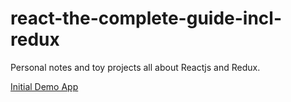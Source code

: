 # react-the-complete-guide-incl-redux
Personal notes and toy projects all about Reactjs and Redux.

[Initial Demo App](https://codepen.io/anon/pen/yPOpVW)


